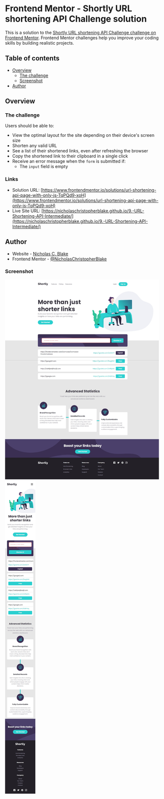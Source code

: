 # Frontend Mentor - Shortly URL shortening API Challenge solution

This is a solution to the [Shortly URL shortening API Challenge challenge on Frontend Mentor](https://www.frontendmentor.io/challenges/url-shortening-api-landing-page-2ce3ob-G). Frontend Mentor challenges help you improve your coding skills by building realistic projects.

## Table of contents

- [Overview](#overview)
  - [The challenge](#the-challenge)
  - [Screenshot](#screenshot)
- [Author](#author)

## Overview

### The challenge

Users should be able to:

- View the optimal layout for the site depending on their device's screen size
- Shorten any valid URL
- See a list of their shortened links, even after refreshing the browser
- Copy the shortened link to their clipboard in a single click
- Receive an error message when the `form` is submitted if:
  - The `input` field is empty

### Links

- Solution URL: [https://www.frontendmentor.io/solutions/url-shortening-api-page-with-only-js-TqPQd9-xoH](https://www.frontendmentor.io/solutions/url-shortening-api-page-with-only-js-TqPQd9-xoH)
- Live Site URL: [https://nicholaschristopherblake.github.io/9.-URL-Shortening-API-Intermediate/](https://nicholaschristopherblake.github.io/9.-URL-Shortening-API-Intermediate/)

## Author

- Website - [Nicholas C. Blake](https://github.com/NicholasChristopherBlake)
- Frontend Mentor - [@NicholasChristopherBlake](https://www.frontendmentor.io/profile/NicholasChristopherBlake)

### Screenshot

![](./screenshot1.jpeg)
![](./screenshot2.jpeg)
